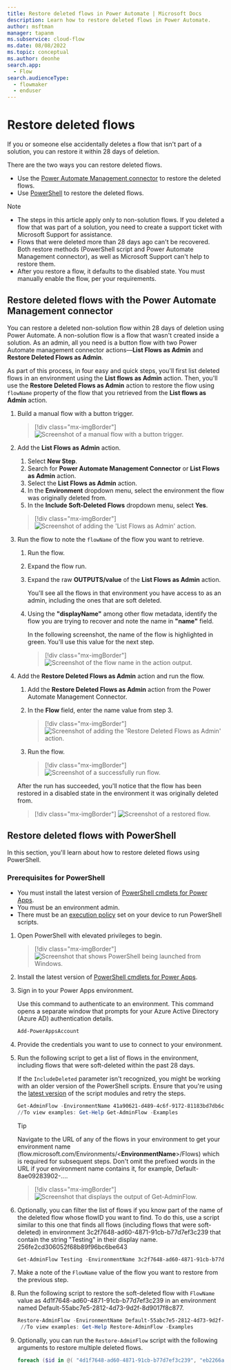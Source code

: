 ```yaml
---
title: Restore deleted flows in Power Automate | Microsoft Docs
description: Learn how to restore deleted flows in Power Automate.
author: msftman
manager: tapanm
ms.subservice: cloud-flow
ms.date: 08/08/2022
ms.topic: conceptual
ms.author: deonhe
search.app: 
  - Flow
search.audienceType: 
  - flowmaker
  - enduser
---
```


# Restore deleted flows

If you or someone else accidentally deletes a flow that isn't part of a solution, you can restore it within 28 days of deletion.

There are the two ways you can restore deleted flows.

- Use the [Power Automate Management connector](#restore-deleted-flows-with-the-power-automate-management-connector) to restore the deleted flows.
- Use [PowerShell](#restore-deleted-flows-with-powershell) to restore the deleted flows.

>[!NOTE]
> - The steps in this article apply only to non-solution flows. If you deleted a flow that was part of a solution, you need to create a support ticket with Microsoft Support for assistance.
> - Flows that were deleted more than 28 days ago can't be recovered. Both restore methods (PowerShell script and Power Automate Management connector), as well as Microsoft Support can't help to restore them.
> - After you restore a flow, it defaults to the disabled state. You must manually enable the flow, per your requirements.

## Restore deleted flows with the Power Automate Management connector

You can restore a deleted non-solution flow within 28 days of deletion using Power Automate. A non-solution flow is a flow that wasn't created inside a solution. As an admin, all you need is a button flow with two Power Automate management connector actions&mdash;**List Flows as Admin** and **Restore Deleted Flows as Admin**.  

As part of this process, in four easy and quick steps, you'll first list deleted flows in an environment using the **List flows as Admin** action. Then, you'll use the **Restore Deleted Flows as Admin** action to restore the flow using `flowName` property of the flow that you retrieved from the **List flows as Admin** action.

1. Build a manual flow with a button trigger.  

    >[!div class="mx-imgBorder"]
    >![Screenshot of a manual flow with a button trigger.](./media/restore-deleted-flow/build-button-trigger.png "Manually trigger a flow")

1. Add the **List Flows as Admin** action.

    1. Select **New Step**.
    1. Search for **Power Automate Management Connector** or **List Flows as Admin** action.
    1. Select the **List Flows as Admin** action.
    1. In the **Environment** dropdown menu, select the environment the flow was originally deleted from.
    1. In the **Include Soft-Deleted Flows** dropdown menu, select **Yes**.

    >[!div class="mx-imgBorder"]
    >![Screenshot of adding the 'List Flows as Admin' action.](./media/restore-deleted-flow/list-flows-admin.png "'List Flows as Admin' action")

1. Run the flow to note the `flowName` of the flow you want to retrieve.

    1. Run the flow.
    1. Expand the flow run.
    1. Expand the raw **OUTPUTS/value** of the **List Flows as Admin** action.

        You'll see all the flows in that environment you have access to as an admin, including the ones that are soft deleted.

    1. Using the **"displayName"** among other flow metadata, identify the flow you are trying to recover and note the name in **"name"** field.

        In the following screenshot, the name of the flow is highlighted in green. You'll use this value for the next step.

        >[!div class="mx-imgBorder"]
        >![Screenshot of the flow name in the action output.](./media/restore-deleted-flow/run-flow-flowname.png "Flow name in the 'name' field")

1. Add the **Restore Deleted Flows as Admin** action and run the flow.

    1. Add the **Restore Deleted Flows as Admin** action from the Power Automate Management Connector.
    1. In the **Flow** field, enter the name value from step 3.

        >[!div class="mx-imgBorder"]
        >![Screenshot of adding the 'Restore Deleted Flows as Admin' action.](./media/restore-deleted-flow/restore-deleted-flow.png "'Restore Deleted Flows as Admin' action")

    1. Run the flow.

        >[!div class="mx-imgBorder"]
        >![Screenshot of a successfully run flow.](./media/restore-deleted-flow/run-flow.png "Successfully run flow")

    After the run has succeeded, you'll notice that the flow has been restored in a disabled state in the environment it was originally deleted from.

    >[!div class="mx-imgBorder"]
    >![Screenshot of a restored flow.](./media/restore-deleted-flow/restored-deleted-flow.png "Restored flow")

## Restore deleted flows with PowerShell

In this section, you'll learn about how to restore deleted flows using PowerShell.

### Prerequisites for PowerShell

- You must install the latest version of [PowerShell cmdlets for Power Apps](https://www.powershellgallery.com/packages/Microsoft.PowerApps.Administration.PowerShell/2.0.147).
- You must be an environment admin.
- There must be an [execution policy](/powershell/module/microsoft.powershell.security/set-executionpolicy) set on your device to run PowerShell scripts.

1. Open PowerShell with elevated privileges to begin.

    >[!div class="mx-imgBorder"]
    >![Screenshot that shows PowerShell being launched from Windows.](./media/restore-deleted-flow/open-powershell-script.png "Windows PowerShell option")

1. Install the latest version of [PowerShell cmdlets for Power Apps](https://www.powershellgallery.com/packages/Microsoft.PowerApps.Administration.PowerShell/2.0.147).

1. Sign in to your Power Apps environment.

   Use this command to authenticate to an environment. This command opens a separate window that prompts for your Azure Active Directory (Azure AD) authentication details.

    ``` PowerShell
    Add-PowerAppsAccount
    ```

1. Provide the credentials you want to use to connect to your environment.

1. Run the following script to get a list of flows in the environment, including flows that were soft-deleted within the past 28 days. 

    If the `IncludeDeleted` parameter isn't recognized, you might be working with an older version of the PowerShell scripts. Ensure that you're using the [latest version](https://www.powershellgallery.com/packages/Microsoft.PowerApps.Administration.PowerShell/2.0.147) of the script modules and retry the steps.

   ``` PowerShell
   Get-AdminFlow -EnvironmentName 41a90621-d489-4c6f-9172-81183bd7db6c -IncludeDeleted $true
   //To view examples: Get-Help Get-AdminFlow -Examples
   ```

   >[!TIP]
   >Navigate to the URL of any of the flows in your environment to get your environment name (flow.microsoft.com/Environments/<**EnvironmentName**>/Flows) which is required for subsequent steps. Don't omit the prefixed words in the URL if your environment name contains it, for example, Default-8ae09283902-.... 

    >[!div class="mx-imgBorder"]
    >![Screenshot that displays the output of Get-AdminFlow.](./media/restore-deleted-flow/get-admin-flow-script.png "Get-AdminFlow output")

1. Optionally, you can filter the list of flows if you know part of the name of the deleted flow whose flowID you want to find. To do this, use a script similar to this one that finds all flows (including flows that were soft-deleted) in environment 3c2f7648-ad60-4871-91cb-b77d7ef3c239 that contain the string "Testing" in their display name.
256fe2cd306052f68b89f96bc6be643

   ``` PowerShell
   Get-AdminFlow Testing -EnvironmentName 3c2f7648-ad60-4871-91cb-b77d7ef3c239 -IncludeDeleted $true
   ```

1. Make a note of the `FlowName` value of the flow you want to restore from the previous step.

1. Run the following script to restore the soft-deleted flow with `FlowName` value as 4d1f7648-ad60-4871-91cb-b77d7ef3c239 in an environment named Default-55abc7e5-2812-4d73-9d2f-8d9017f8c877.

   ``` PowerShell
   Restore-AdminFlow -EnvironmentName Default-55abc7e5-2812-4d73-9d2f-8d9017f8c877 -FlowName 4d1f7648-ad60-4871-91cb-b77d7ef3c239
    //To view examples: Get-Help Restore-AdminFlow -Examples
   ```

1. Optionally, you can run the ```Restore-AdminFlow``` script with the following arguments to restore multiple deleted flows.

   ``` PowerShell
   foreach ($id in @( "4d1f7648-ad60-4871-91cb-b77d7ef3c239", "eb2266a8-67b6-4919-8afd-f59c3c0e4131" )) { Restore-AdminFlow -EnvironmentName Default-55abc7e5-2812-4d73-9d2f-8d9017f8c877 -FlowName $id; Start-Sleep -Seconds 1 }
   ```
